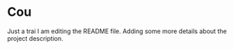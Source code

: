 # Cou
Just a trai
I am editing the README file. Adding some more details about the project description.
